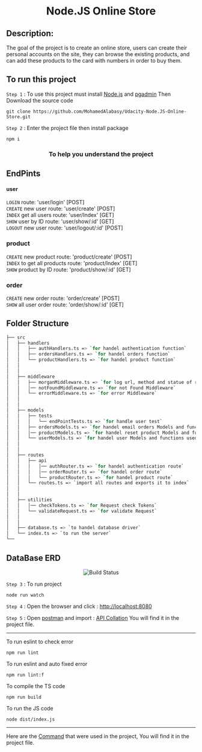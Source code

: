 <h1 align="center">Node.JS Online Store</h1>

## Description:

The goal of the project is to create an online store, users can create their personal accounts on the site, they can browse the existing products, and can add these products to the card with numbers in order to buy them.

## To run this project

`Step 1` : To use this project must install [Node.js](https://nodejs.org/en/) and [pgadmin](https://www.pgadmin.org/download/) Then Download the source code

```
git clone https://github.com/MohamedAlabasy/Udacity-Node.JS-Online-Store.git
```

`Step 2` : Enter the project file then install package

```
npm i
```

<h3 align="center">To help you understand the project</h3>

## EndPints

#### user

`LOGIN` route: 'user/login' [POST]  
`CREATE` new user route: 'user/create' [POST]  
`INDEX` get all users route: 'user/Index' [GET]  
`SHOW` user by ID route: 'user/show/:id' [GET]  
`LOGOUT` new user route: 'user/logout/:id' [POST]

### product

`CREATE` new product route: 'product/create' [POST]  
`INDEX` to get all products route: 'product/Index' [GET]  
`SHOW` product by ID route: 'product/show/:id' [GET]

### order

`CREATE` new order route: 'order/create' [POST]  
`SHOW` all user order route: 'order/show/:id' [GET]

## Folder Structure

```bash
├── src
│   ├── handlers
│   │   ├── authHandlers.ts => `for handel authentication function`
│   │   ├── ordersHandlers.ts => `for handel orders function`
│   │   └── productHandlers.ts => `for handel product function`
│   │
│   │
│   ├── middleware
│   │   ├── morganMiddleware.ts => `for log url, method and statue of requests`
│   │   │── notFoundMiddleware.ts => `for not Found Middleware`
│   │   └── errorMiddleware.ts => `for error Middleware`
│   │
│   │
│   ├── models
│   │   ├── tests
│   │   │   └── endPointTests.ts => `for handle user test`
│   │   ├── ordersModels.ts => `for handel email orders Models and functions used in handler`
│   │   │── productModels.ts => `for handel reset product Models and functions used in handler`
│   │   └── userModels.ts => `for handel user Models and functions used in handler`
│   │
│   │
│   ├── routes
│   │   ├── api
│   │   │   │── authRouter.ts => `for handel authentication route`
│   │   │   │── orderRouter.ts => `for handel order route`
│   │   │   └── productRouter.ts => `for handel product route`
│   │   └── routes.ts => `import all routes and exports it to index`
│   │
│   │
│   ├── utilities
│   │   │── checkTokens.ts => `for Request check Tokens`
│   │   └── validateRequest.ts => `for validate Request`
│   │
│   │
│   ├── database.ts => `to handel database driver`
│   └── index.ts => `to run the server`
└──
```

## DataBase ERD

<p align="center">
   <img src="https://user-images.githubusercontent.com/93389016/179023965-33ba66fa-e4ff-4b53-8025-380c0dec9114.jpg" alt="Build Status">

`Step 3` : To run project

```
node run watch
```

`Step 4` : Open the browser and click : [http://localhost:8080](http://localhost:8080)

`Step 5` : Open [postman](https://www.postman.com/downloads/) and import : [API Collation](https://github.com/MohamedAlabasy/Udacity-Node.JS-Online-Store/blob/main/api_collection.json) You will find it in the project file.

<hr>
To run eslint to check error

```
npm run lint
```

To run eslint and auto fixed error

```
npm run lint:f
```

To compile the TS code

```
npm run build
```

To run the JS code

```
node dist/index.js
```

<hr>

Here are the [Command](https://github.com/MohamedAlabasy/Udacity-Node.JS-Online-Store/blob/main/command.txt) that were used in the project, You will find it in the project file.

